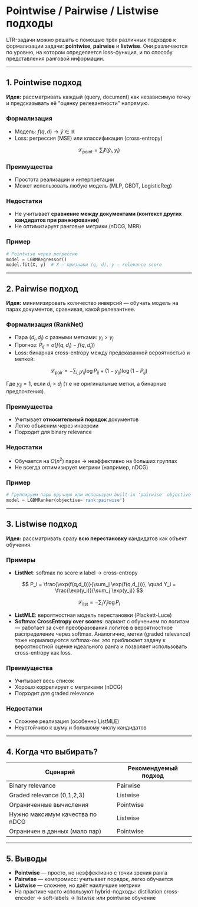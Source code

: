 # Pointwise / Pairwise / Listwise подходы

LTR-задачи можно решать с помощью трёх различных подходов к формализации задачи: **pointwise**, **pairwise** и **listwise**. Они различаются по уровню, на котором определяется loss-функция, и по способу представления ранговой информации.

---

## 1. Pointwise подход

**Идея:** рассматривать каждый (query, document) как независимую точку и предсказывать её "оценку релевантности" напрямую.

### Формализация

* Модель: $f(q, d) \to \hat{y} \in \mathbb{R}$
* Loss: регрессия (MSE) или классификация (cross-entropy)

$$
\mathcal{L}_{\text{point}} = \sum_{i} \ell(\hat{y}_i, y_i)
$$

### Преимущества

* Простота реализации и интерпретации
* Может использовать любую модель (MLP, GBDT, LogisticReg)

### Недостатки

* Не учитывает **сравнение между документами (контекст других кандидатов при ранжировании)**
* Не оптимизирует ранговые метрики (nDCG, MRR)

### Пример

```python
# Pointwise через регрессию
model = LGBMRegressor()
model.fit(X, y)  # X — признаки (q, d), y — relevance score
```

---

## 2. Pairwise подход

**Идея:** минимизировать количество инверсий — обучать модель на парах документов, сравнивая, какой релевантнее.

### Формализация (RankNet)

* Пара $(d_i, d_j)$ с разными метками: $y_i > y_j$
* Прогноз: $P_{ij} = \sigma(f(q,d_i) - f(q,d_j))$
* Loss: бинарная cross-entropy между предсказанной вероятностью и меткой:

$$
\mathcal{L}_{\text{pair}} = - \sum_{i,j} y_{ij} \log P_{ij} + (1 - y_{ij}) \log (1 - P_{ij})
$$

Где $y_{ij} = 1$, если $d_i$ > $d_j$ (т е не оригинальные метки, а бинарные предпочтения).

### Преимущества

* Учитывает **относительный порядок** документов
* Легко объясним через инверсии
* Подходит для binary relevance

### Недостатки

* Обучается на $O(n^2)$ парах → неэффективно на больших группах
* Не всегда оптимизирует метрики (например, nDCG)

### Пример

```python
# Группируем пары вручную или используем built-in 'pairwise' objective
model = LGBMRanker(objective='rank:pairwise')
```

---

## 3. Listwise подход

**Идея:** рассматривать сразу **всю перестановку** кандидатов как объект обучения.

### Примеры

* **ListNet**: softmax по score и label → cross-entropy

$$
P_i = \frac{\exp(f(q,d_i))}{\sum_j \exp(f(q,d_j))}, \quad Y_i = \frac{\exp(y_i)}{\sum_j \exp(y_j)}
$$

$$
\mathcal{L}_{\text{list}} = - \sum_i Y_i \log P_i
$$

* **ListMLE**: вероятностная модель перестановки (Plackett-Luce)
* **Softmax CrossEntropy over scores**: вариант с обучением по логитам — работает за счёт преобразования логитов в вероятностное распределение через softmax. Аналогично, метки (graded relevance) тоже нормализуются softmax-ом: это приближает задачу к вероятностной оценке идеального ранга и позволяет использовать cross-entropy как loss.

### Преимущества

* Учитывает весь список
* Хорошо коррелирует с метриками (nDCG)
* Подходит для graded relevance

### Недостатки

* Сложнее реализация (особенно ListMLE)
* Неустойчиво к шуму и большому числу кандидатов

---

## 4. Когда что выбирать?

| Сценарий                        | Рекомендуемый подход |
| ------------------------------- | -------------------- |
| Binary relevance                | Pairwise             |
| Graded relevance (0,1,2,3)      | Listwise             |
| Ограниченные вычисления         | Pointwise            |
| Нужно максимум качества по nDCG | Listwise             |
| Ограничен в данных (мало пар)   | Pointwise            |

---

## 5. Выводы

* **Pointwise** — просто, но неэффективно с точки зрения ранга
* **Pairwise** — компромисс: учитывает порядок, легко обучается
* **Listwise** — сложнее, но даёт наилучшие метрики
* На практике часто используют hybrid-подходы: distillation cross-encoder → soft-labels → listwise или pointwise обучение
